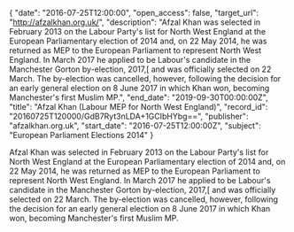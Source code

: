 {
  "date": "2016-07-25T12:00:00", 
  "open_access": false, 
  "target_url": "http://afzalkhan.org.uk/", 
  "description": "Afzal Khan was selected in February 2013 on the Labour Party's list for North West England at the European Parliamentary election of 2014 and, on 22 May 2014, he was returned as MEP to the European Parliament to represent North West England. In March 2017 he applied to be Labour's candidate in the Manchester Gorton by-election, 2017,[ and was officially selected on 22 March. The by-election was cancelled, however, following the decision for an early general election on 8 June 2017 in which Khan won, becoming Manchester's first Muslim MP.", 
  "end_date": "2019-09-30T00:00:00Z", 
  "title": "Afzal Khan (Labour MEP for North West England)", 
  "record_id": "20160725T120000/GdB7Ryt3nLDA+1GCIbHYbg==", 
  "publisher": "afzalkhan.org.uk", 
  "start_date": "2016-07-25T12:00:00Z", 
  "subject": "European Parliament Elections 2014"
}

Afzal Khan was selected in February 2013 on the Labour Party's list for North West England at the European Parliamentary election of 2014 and, on 22 May 2014, he was returned as MEP to the European Parliament to represent North West England. In March 2017 he applied to be Labour's candidate in the Manchester Gorton by-election, 2017,[ and was officially selected on 22 March. The by-election was cancelled, however, following the decision for an early general election on 8 June 2017 in which Khan won, becoming Manchester's first Muslim MP.